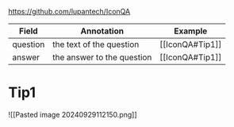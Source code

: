 https://github.com/lupantech/IconQA

| Field    | Annotation                 | Example         |
| -------- | -------------------------- | --------------- |
| question | the text of the question   | [[IconQA#Tip1]] |
| answer   | the answer to the question | [[IconQA#Tip1]] |
# Tip1
![[Pasted image 20240929112150.png]]
